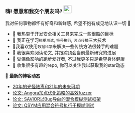 ### 嗨! 愿意和我交个朋友吗? <a href="https://www.gautamkrishnar.com/"><img src="https://media.giphy.com/media/hvRJCLFzcasrR4ia7z/giphy.gif" width="25px"></a>
我对任何事物都怀有好奇和新鲜感, 希望不抱有成见地认识一切​ :hugs:

- :rocket: 我热衷于开发安全相关工具来完成一些很酷的目标
- 🌱 我正在学习`模糊测试`, `符号执行`, `污点传播`三大技术
- :microscope:我喜欢使用`数据科学`来解决一些传统方法很棘手的难题
- :book: 我很喜欢阅读论文, 并跟踪顶会当前最新研究的进展
- :runner: 受偶像影响的跑步爱好者, 不过我更多只是希望身体健康
- :star2: 收集很多有趣的repo, 你可以关注我以获取我的star动态​

📕 **最新的博客动态**
<!-- BLOG-POST-LIST:START -->
- [20年的光怪陆离和21年的未来可期](https://vancir.github.io/2020-annual-summary-and-future-plan.html)
- [论文: Angora加点优化策略的高效fuzzer](https://vancir.github.io/angora-efficient-fuzzer.html)
- [论文: SAVIOR以Bug导向的混合模糊测试框架](https://vancir.github.io/savior-bug-driven-hybrid-fuzzing.html)
- [论文: QSYM应用混合符号执行于模糊测试](https://vancir.github.io/qsym-concolic-execution-for-hybrid-fuzzing.html)
<!-- BLOG-POST-LIST:END -->

